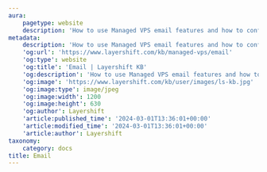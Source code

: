 ```yaml
---
aura:
    pagetype: website
    description: 'How to use Managed VPS email features and how to configure a variety of email clients'
metadata:
    description: 'How to use Managed VPS email features and how to configure a variety of email clients'
    'og:url': 'https://www.layershift.com/kb/managed-vps/email'
    'og:type': website
    'og:title': 'Email | Layershift KB'
    'og:description': 'How to use Managed VPS email features and how to configure a variety of email clients'
    'og:image': 'https://www.layershift.com/kb/user/images/ls-kb.jpg'
    'og:image:type': image/jpeg
    'og:image:width': 1200
    'og:image:height': 630
    'og:author': Layershift
    'article:published_time': '2024-03-01T13:36:01+00:00'
    'article:modified_time': '2024-03-01T13:36:01+00:00'
    'article:author': Layershift
taxonomy:
    category: docs
title: Email
---
```



